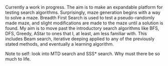 Currently a work in progress. The aim is to make an expandable platform for testing search algorithms. Surprisingly, maze generation begins with a way to solve a maze. Breadth First Search is used to test a pseudo-randomly made maze, and slight modifications are made to the maze until a solution is found. My aim is to move past the introductory search algorithms like BFS, DFS, Greedy, AStar to ones that I, at least, am less familiar with. This includes Beam search, iterative deeping applied to any of the previously stated methods, and eventually a learning algorithm. 

Note to self: look into MTD search and SSS* search. Why must there be so much to life.
